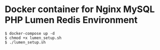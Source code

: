 # Docker container for Nginx MySQL PHP Lumen Redis Environment

```
$ docker-compose up -d
$ chmod +x lumen_setup.sh
$ ./lumen_setup.sh
```
